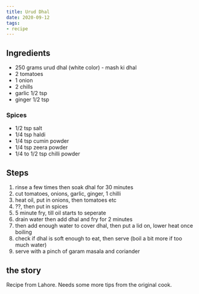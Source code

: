 ```yaml
---
title: Urud Dhal
date: 2020-09-12
tags:
- recipe
---
```


## Ingredients

- 250 grams urud dhal (white color) - mash ki dhal
- 2 tomatoes
- 1 onion
- 2 chills
- garlic 1/2 tsp
- ginger 1/2 tsp

### Spices

- 1/2 tsp salt
- 1/4 tsp haldi
- 1/4 tsp cumin powder
- 1/4 tsp zeera powder
- 1/4 to 1/2 tsp chilli powder

## Steps

1. rinse a few times then soak dhal for 30 minutes
2. cut tomatoes, onions, garlic, ginger, 1 chilli 
3. heat oil, put in onions, then tomatoes etc
4. ??, then put in spices 
5. 5 minute fry, till oil starts to seperate
6. drain water then add dhal and fry for 2 minutes
7. then add enough water to cover dhal, then put a lid on, lower heat once boiling
8. check if dhal is soft enough to eat, then serve (boil a bit more if too much water)
9. serve with a pinch of garam masala and coriander

## the story

Recipe from Lahore. Needs some more tips from the original cook.